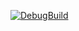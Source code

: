 [![DebugBuild](https://github.com/yuzuki5695/LE3B_06_MyGame/actions/workflows/DebugBuild.yml/badge.svg)](https://github.com/yuzuki5695/LE3B_06_MyGame/actions/workflows/DebugBuild.yml)
